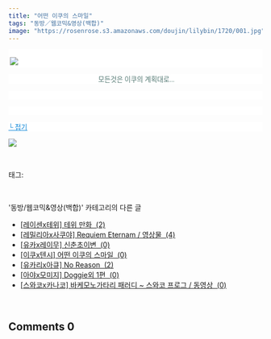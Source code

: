 ```yaml
---
title: "어떤 이쿠의 스마일"
tags: "동방／웹코믹&영상(백합)"
image: "https://rosenrose.s3.amazonaws.com/doujin/lilybin/1720/001.jpg"
---
```

<div class="article">
<div class="area_view">
<p style="text-align: justify; background: white"><span style="color:#557a74; font-family:돋움; font-size:10pt"><br/> <img src="{{ site.imgserver1 }}/lilybin/1720/001.jpg"/>
</span></p><p style="text-align: center; background: white"><span style="color:#557a74; font-family:돋움; font-size:10pt"> 모든것은 이쿠의 계획대로...
</span></p><p style="text-align: justify; background: white"> 
 </p><p style="text-align: justify; background: white"> 
 </p><p style="text-align: justify; background: white"><a href="http://blog.naver.com/PostThumbnailView.nhn?blogId=cjb0236&amp;logNo=150157811661&amp;categoryNo=70&amp;parentCategoryNo=0"><span style="color:#0482d6; font-family:돋움; font-size:10pt; text-decoration:underline">└ 접기</span></a><span style="color:#557a74; font-family:돋움; font-size:10pt">
</span></p><p><img src="{{ site.imgserver1 }}/lilybin/1720/002.jpg"/></p>
</div></div><br/>
<div class="tagTrail">
<p>태그: </p>
<ul>
</ul>
</div><br/>
<div class="another">
<p>'동방/웹코믹&amp;영상(백합)' 카테고리의 다른 글</p>
<ul>
<li><a href="/lilybin_1723">
[레이센x테위] 테위 만화  (2)
</a></li>
<li><a href="/lilybin_1722">
[레밀리아x사쿠야] Requiem Eternam / 영상물  (4)
</a></li>
<li><a href="/lilybin_1721">
[유카x레이무] 신춘초이변  (0)
</a></li>
<li><a href="/lilybin_1720">
[이쿠x텐시] 어떤 이쿠의 스마일  (0)
</a></li>
<li><a href="/lilybin_1719">
[유카리x아큐] No Reason  (2)
</a></li>
<li><a href="/lilybin_1718">
[아야x모미지] Doggie외 1편  (0)
</a></li>
<li><a href="/lilybin_1717">
[스와코x카나코] 바케모노가타리 패러디 ~ 스와코 프로그 / 동영상  (0)
</a></li>
</ul>
</div><br/>
<div class="comment">
<h2 class="bold">Comments <span id="commentCount1720">0</span></h2>
<div style="clear:both;">
<div id="entry1720Comment" style="display:block">
</div>
</div>
</div><br/>
<br/>
<p id="refer"></p>
<br/>

